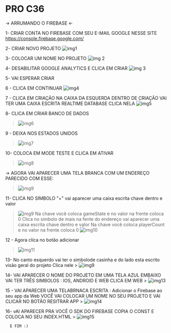 # PRO C36

-> ARRUMANDO O FIREBASE <-

1- CRIAR CONTA NO FIREBASE COM SEU E-MAIL GOOGLE NESSE SITE
https://console.firebase.google.com/

2- CRIAR NOVO PROJETO
![img1](https://user-images.githubusercontent.com/87487865/178764892-59ec363d-bcd6-4c63-8baa-d2730297e061.png)


3- COLOCAR UM NOME NO PROJETO
![img 2](https://user-images.githubusercontent.com/87487865/178765541-ff6f69e8-176c-45ed-86a5-c0ff31175285.png)

4- DESABILITAR GOOGLE ANALYTICS E CLICA EM CRIAR
![img 3](https://user-images.githubusercontent.com/87487865/178766040-8068017f-5def-4858-a29b-dcd696456cd8.png)

5- VAI ESPERAR CRIAR 

6 - CLICA EM CONTINUAR
![img4](https://user-images.githubusercontent.com/87487865/178766448-c116c8d0-7857-4010-8c7a-c491e7c5ff61.png)

7 - CLICA EM CRIAÇÃO NA CAIXA DA ESQUERDA
    DENTRO DE CRIAÇÃO VAI TER UMA CAIXA ESCRITA REALTIME DATABASE
    CLICA NELA
    ![img5](https://user-images.githubusercontent.com/87487865/178766921-af920746-1261-42df-98c4-33613218fcae.png)
    
8- CLICA EM CRIAR BANCO DE DADOS
> ![img6](https://user-images.githubusercontent.com/87487865/178770154-f0f254e1-ba61-44b4-9cee-eb609eb1533f.png)

9 - DEIXA NOS ESTADOS UNIDOS
> ![img7](https://user-images.githubusercontent.com/87487865/178770207-118e2832-21b6-4c90-9f45-e58af49c9a85.png)


10- COLOCA EM MODE TESTE E CLICA EM ATIVAR
> ![img8](https://user-images.githubusercontent.com/87487865/178770247-6837539e-6af2-4a0d-a456-73bae1ef21b9.png)


-> AGORA VAI APARECER UMA TELA BRANCA COM UM ENDEREÇO PARECIDO COM ESSE: 
> ![img9](https://user-images.githubusercontent.com/87487865/178770284-56ef9ca6-73a4-4967-b7e4-ba2ab4d6546e.png)

11- CLICA NO SIMBOLO "+"
  vai aparecer uma caixa escrita chave dentro e valor 
   > ![img9](https://user-images.githubusercontent.com/87487865/178770284-56ef9ca6-73a4-4967-b7e4-ba2ab4d6546e.png)
  Na chave você coloca gameState e no valor na frente coloca 0
  Clica no simbolo de mais na fente do endereço 
  vai aparecer uma caixa escrita chave dentro e valor 
  Na chave você coloca playerCount e no valor na frente coloca 0
  > ![img10](https://user-images.githubusercontent.com/87487865/178770327-46deff58-1f33-4e70-b975-0a07194be011.png)
 
12 - Agora clica no botão adicionar
> ![img11](https://user-images.githubusercontent.com/87487865/178770358-8f9142c4-54bd-4d1d-bf20-77eb0e5fe988.png)


13- No canto esquerdo vai ter o simbolode casinha  e do lado esta escrito visão geral do projeto 
    Clica nele
     > ![img9](https://user-images.githubusercontent.com/87487865/178770284-56ef9ca6-73a4-4967-b7e4-ba2ab4d6546e.png)
    
14- VAI APARECER O NOME DO PROJETO EM UMA TELA AZUL 
    EMBAIXO VAI TER TRÊS SIMBOLOS : IOS, ANDROID E WEB 
    CLICA EM WEB
    > ![img13](https://user-images.githubusercontent.com/87487865/178770441-bc03608b-eda2-4546-ac9c-6528c3c9f53b.png)

15 - VAI APARECER UMA TELABRNACA ESCRITA : Adicionar o Firebase ao seu app da Web
     VOCÊ VAI COLOCAR UM NOME NO SEU PROJETO 
     E VAI CLICAR NO BOTÃO RESITRAR APP
     > ![img14](https://user-images.githubusercontent.com/87487865/178770476-dac0495e-b8fd-4270-a1d6-398b175e7973.png)
     
 16- vAI APARECER PRA VOCÊ O SDK DO FIREBASE 
      COPIA O CONST E COLOCA NO SEU INDEX.HTML
      > ![img15](https://user-images.githubusercontent.com/87487865/178770507-3085f1f5-8d8e-43af-87a9-3e8686de83aa.png)

      
      
      E FIM :)







